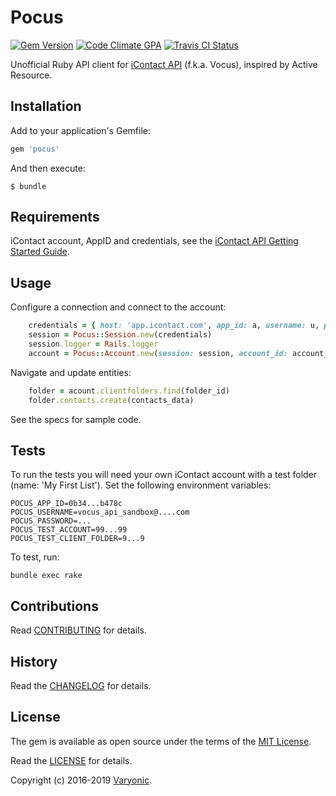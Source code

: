 # Pocus

[![Gem Version](https://badge.fury.io/rb/pocus.svg)](http://badge.fury.io/rb/pocus)
[![Code Climate GPA](https://codeclimate.com/github/varyonic/pocus.svg)](https://codeclimate.com/github/varyonic/pocus)
[![Travis CI Status](https://secure.travis-ci.org/varyonic/pocus.svg)](https://travis-ci.org/varyonic/pocus)

Unofficial Ruby API client for [iContact API](https://www.icontact.com/developerportal) (f.k.a. Vocus), inspired by Active Resource.

## Installation

Add to your application's Gemfile:

```ruby
gem 'pocus'
```

And then execute:

    $ bundle

## Requirements

iContact account, AppID and credentials, see the [iContact API Getting Started Guide](https://www.icontact.com/developerportal/documentation/start-building).

## Usage

Configure a connection and connect to the account:

```ruby
    credentials = { host: 'app.icontact.com', app_id: a, username: u, password: p }
    session = Pocus::Session.new(credentials)
    session.logger = Rails.logger
	account = Pocus::Account.new(session: session, account_id: account_id)
```

Navigate and update entities:

```ruby
	folder = acount.clientfolders.find(folder_id)
	folder.contacts.create(contacts_data)
```

See the specs for sample code.

## Tests

To run the tests you will need your own iContact account with a test folder (name: 'My First List').  Set the following environment variables:

```
POCUS_APP_ID=0b34...b478c
POCUS_USERNAME=vocus_api_sandbox@....com
POCUS_PASSWORD=...
POCUS_TEST_ACCOUNT=99...99
POCUS_TEST_CLIENT_FOLDER=9...9
```
To test, run:

    bundle exec rake

## Contributions

Read [CONTRIBUTING](CONTRIBUTING.md) for details.

## History

Read the [CHANGELOG](CHANGELOG.md) for details.

## License

The gem is available as open source under the terms of the [MIT License](https://opensource.org/licenses/MIT).

Read the [LICENSE](LICENSE.md) for details.

Copyright (c) 2016-2019 [Varyonic](https://www.varyonic.com).
